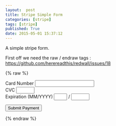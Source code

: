 ```yaml
---
layout:  post
title: Stripe Simple Form
categories: [stripe]
tags: [stripe]
published: True
date: 2015-05-01 15:37:12
---
```


A simple stripe form.

First off we need the raw / endraw tags : https://github.com/herereadthis/redwall/issues/18

{% raw %}
<form action="" method="POST" id="payment-form">
  <span class="payment-errors"></span>

  <div class="form-row">
    <label>
      <span>Card Number</span>
      <input type="text" size="20" data-stripe="number"/>
    </label>
  </div>

  <div class="form-row">
    <label>
      <span>CVC</span>
      <input type="text" size="4" data-stripe="cvc"/>
    </label>
  </div>

  <div class="form-row">
    <label>
      <span>Expiration (MM/YYYY)</span>
      <input type="text" size="2" data-stripe="exp-month"/>
    </label>
    <span> / </span>
    <input type="text" size="4" data-stripe="exp-year"/>
  </div>

  <button type="submit">Submit Payment</button>
</form>
{% endraw %}